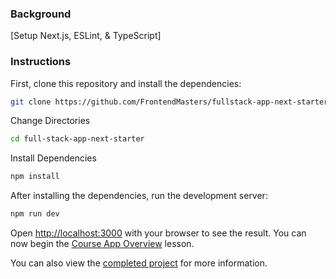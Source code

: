 
### Background
 [Setup Next.js, ESLint, & TypeScript]
### Instructions

First, clone this repository and install the dependencies:

```bash
git clone https://github.com/FrontendMasters/fullstack-app-next-starter.git
```

Change Directories

```bash
cd full-stack-app-next-starter
```

Install Dependencies

```bash
npm install
```

After installing the dependencies, run the development server:

```bash
npm run dev
```

Open [http://localhost:3000](http://localhost:3000) with your browser to see the result. You can now begin the [Course App Overview](https://frontendmasters.com/courses/fullstack-app-next/course-app-overview/) lesson.

You can also view the [completed project](https://github.com/Hendrixer/fullstack-music) for more information.
